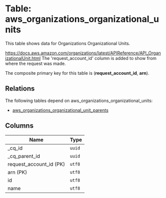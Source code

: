 # Table: aws_organizations_organizational_units

This table shows data for Organizations Organizational Units.

https://docs.aws.amazon.com/organizations/latest/APIReference/API_OrganizationalUnit.html
The 'request_account_id' column is added to show from where the request was made.

The composite primary key for this table is (**request_account_id**, **arn**).

## Relations

The following tables depend on aws_organizations_organizational_units:
  - [aws_organizations_organizational_unit_parents](aws_organizations_organizational_unit_parents)

## Columns

| Name          | Type          |
| ------------- | ------------- |
|_cq_id|`uuid`|
|_cq_parent_id|`uuid`|
|request_account_id (PK)|`utf8`|
|arn (PK)|`utf8`|
|id|`utf8`|
|name|`utf8`|